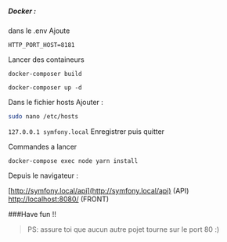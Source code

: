 ##### Docker :

dans le .env
Ajoute

`HTTP_PORT_HOST=8181`

Lancer des containeurs

`docker-composer build`


`docker-composer up -d`


Dans le fichier hosts Ajouter :

```bash
sudo nano /etc/hosts
```
``
127.0.0.1 symfony.local
``
Enregistrer puis quitter

Commandes a lancer

``
docker-compose exec node yarn install
``

Depuis le navigateur :

[http://symfony.local/api](http://symfony.local/api) (API)
[http://localhost:8080/](http://localhost:8080/) (FRONT)




###Have fun !!

> PS: assure toi que aucun autre pojet tourne sur le port 80 :)
